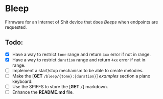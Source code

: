 # Bleep
Firmware for an Internet of Shit device that does *Beeps* when endpoints are requested.

## Todo:
- [x] Have a way to restrict `tone` range and return `4xx` error if not in range.
- [x] Have a way to restrict `duration` range and return `4xx` error if not in range.
- [ ] Implement a start/stop mechanism to be able to create melodies.
- [ ] Make the [**GET** `/bleep/{tone}:{duration}`] *examples* section a piano keyboard.
- [ ] Use the SPIFFS to store the [**GET** `/`] markdown.
- [ ] Enhance the **README.md** file.
